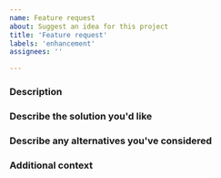 ```yaml
---
name: Feature request
about: Suggest an idea for this project
title: 'Feature request'
labels: 'enhancement'
assignees: ''

---
```


### Description
<!--- Replace this line with a clear and concise description of what the problem is. Ex. I'm always frustrated when [...] -->

### Describe the solution you'd like
<!--- Replace this line with a clear and concise description of what you want to happen. -->

### Describe any alternatives you've considered
<!--- Replace this line with a clear and concise description of any alternative solutions or features you've considered. -->

### Additional context
<!--- Replace this line with any other context or screenshots about the feature request. -->
